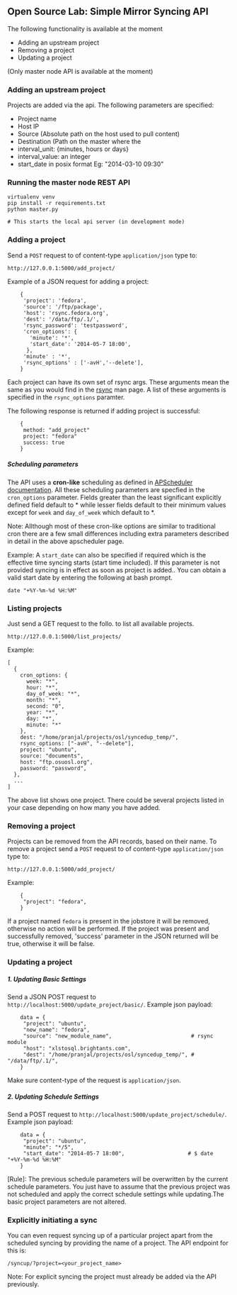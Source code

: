 Open Source Lab: Simple Mirror Syncing API
------------------------------------------

The following functionality is available at the moment

* Adding an upstream project
* Removing a project
* Updating a project

(Only master node API is available at the moment)

### Adding an upstream project

Projects are added via the api. The following parameters are specified:

* Project name
* Host IP
* Source (Absolute path on the host used to pull content)
* Destination (Path on the master where the
* interval_unit: {minutes, hours or days}
* interval_value: an integer
* start_date in posix format Eg: "2014-03-10 09:30"


### Running the master node REST API

    virtualenv venv
    pip install -r requirements.txt
    python master.py

    # This starts the local api server (in development mode)


### Adding a project

Send a `POST` request to of content-type `application/json` type to:

    http://127.0.0.1:5000/add_project/

Example of a JSON request for adding a project:

        {
         'project': 'fedora',
         'source': '/ftp/package',
         'host': 'rsync.fedora.org',
         'dest': '/data/ftp/.1/',
         'rsync_password': 'testpassword',
         'cron_options': {
           'minute': '*',
           'start_date': '2014-05-7 18:00',
          },
         'minute' : '*',
         'rsync_options' : ['-avH','--delete'],
        }

Each project can have its own set of rsync args. These arguments mean the same as
you would find in the [rsync](http://rsync.samba.org/ftp/rsync/rsync.html) man page.
A list of these arguments is specified in the `rsync_options` paramter.

The following response is returned if adding project is successful:

        {
         method: "add_project"
         project: "fedora"
         success: true
        }

##### Scheduling parameters

The API uses a **cron-like** scheduling as defined in [APScheduler documentation](http://pythonhosted.org/APScheduler/cronschedule.html).
All these scheduling parameters are specfied in the `cron_options` parameter.
Fields greater than the least significant explicitly defined field default to * 
while lesser fields default to their minimum values except for `week` and `day_of_week` which default to *.

Note: Allthough most of these cron-like options are similar to traditional cron
there are a few small differences including extra parameters described in detail
in the above apscheduler page.

Example: A `start_date` can also be specified if required which is the effective time
syncing starts (start time included). If this parameter is not provided syncing 
is in effect as soon as  project is added.. You can obtain a valid start
date by entering the following at bash prompt.

    date "+%Y-%m-%d %H:%M"


### Listing projects

Just send a GET request to the follo. to list all available projects.

    http://127.0.0.1:5000/list_projects/

Example:

    [
      { 
        cron_options: {
          week: "*",
          hour: "*",
          day_of_week: "*",
          month: "*",
          second: "0",
          year: "*",
          day: "*",
          minute: "*"
        },
        dest: "/home/pranjal/projects/osl/syncedup_temp/",
        rsync_options: ["-avH", "--delete"],
        project: "ubuntu",
        source: "documents",
        host: "ftp.osuosl.org",
        password: "password",
      },
      ...
    ]

The above list shows one project. There could be several projects listed in your
case depending on how many you have added.

### Removing a project

Projects can be removed from the API records, based on their name. To remove a
 project send a `POST` request to of content-type `application/json` type to:

    http://127.0.0.1:5000/add_project/

Example:

        {
         "project": "fedora",
        }

If a project named `fedora` is present in the jobstore it will be removed, otherwise no action will be performed.
If the project was present and successfully removed, 'success' parameter in the JSON returned will be true,
otherwise it will be false.


### Updating a project

##### 1. Updating Basic Settings

Send a JSON POST request to `http://localhost:5000/update_project/basic/`.
Example json payload:

        data = {
         "project": "ubuntu",
         "new_name": "fedora",
         "source": "new_module_name",                         # rsync module
         "host": "xlstosql.brightants.com",
         "dest": "/home/pranjal/projects/osl/syncedup_temp/", # "/data/ftp/.1/",
        }

Make sure content-type of the request is `application/json`.

##### 2. Updating Schedule Settings

Send a POST request to `http://localhost:5000/update_project/schedule/`.
Example json payload:

        data = {
         "project": "ubuntu",
         "minute": "*/5",
         "start_date": "2014-05-7 18:00",                    # $ date "+%Y-%m-%d %H:%M"
        }

  [Rule]: The previous schedule parameters will be overwritten by the current schedule parameters.
  You just have to assume that the previous project was not scheduled and apply the correct schedule
  settings while updating.The basic project parameters are not altered.


### Explicitly initiating a sync

You can even request syncing up of a particular project apart from the scheduled syncing
by providing the name of a project. The API endpoint for this is:

    /syncup/?project=<your_project_name>

Note: For explicit syncing the project must already be added via the API previously.
